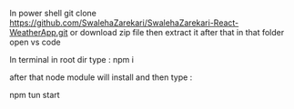 In power shell git clone https://github.com/SwalehaZarekari/SwalehaZarekari-React-WeatherApp.git
or download zip file then extract it 
after that in that folder open vs code

In terminal in root dir type : npm i 

after that node module will install and then type :

npm tun start
